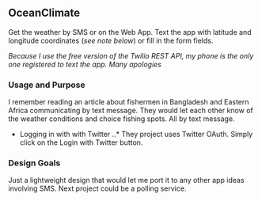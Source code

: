 ## OceanClimate

Get the weather by SMS or on the Web App. Text the app with latitude and longitude coordinates (*see note below*) or fill in the form fields.

*Because I use the free version of the Twilio REST API, my phone is the only one registered to text the app. Many apologies*

### Usage and Purpose

I remember reading an article about fishermen in Bangladesh and Eastern Africa communicating by text message. They would let each other know of the weather conditions and choice fishing spots. All by text message.

+ Logging in with with Twitter
..* They project uses Twitter OAuth. Simply click on the Login with Twitter button.

### Design Goals

Just a lightweight design that would let me port it to any other app ideas involving SMS. Next project could be a polling service.
